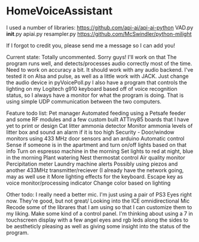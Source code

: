 # HomeVoiceAssistant

I used a number of libraries:
https://github.com/api-ai/api-ai-python
  VAD.py
  __init__.py
  apiai.py
  resampler.py
https://github.com/McSwindler/python-milight

If I forgot to credit you, please send me a message so I can add you!

Current state: 
  Totally uncommented. Sorry guys! I'll work on that
  The program runs well, and detects/processes audio correctly most of the time. Need to work on accuracy a bit.
  It should work with any audio backend. I've tested it on Alsa and pulse, as well as a little work with JACK. Just change the audio device in pyVoicePoll.py
  I also have a program that controls the lighting on my Logitech g910 keyboard based off of voice recognition status, so I always have a monitor for what the program is doing. That is using simple UDP communication between the two computers. 


Feature todo list:
  Pet manager
    Automated feeding using a Petsafe feeder and some RF modules and a few custom built ATTiny85 boards that I have yet to print or design
    Cat litter ammonia detector
      Monitor ammonia levels of litter box and sound an alarm if it is too high
  Security - Door/window monitors using 433 MHz door sensors and an arduino
  Automatic control
    Sense if someone is in the apartment and turn on/off lights based on that info
    Turn on espresso machine in the morning
    Set lights to red at night, blue in the morning
    Plant watering
  Nest thermostat control
  Air quality monitor
  Percipitation meter
  Laundry machine alerts
    Possibly using piezos and another 433MHz transmitter/reciever (I already have the network going, may as well use it
  More lighting effects for the keyboard.
    Escape key as voice monitor/processing indicator
    Change color based on lighting
    
Other todo:
  I really need a better mic. I'm just using a pair of PS3 Eyes right now. They're good, but not great/
    Looking into the ICE omnidirectional Mic
  Recode some of the librares that I am using so that I can customize them to my liking.
  Make some kind of a control panel. 
    I'm thinking about using a 7 in touchscreen display with a few angel eyes and rgb leds along the sides to be aestheticly pleasing as well as giving some insight into the status of the program.
